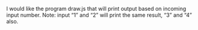 I would like the program draw.js that will print output based on incoming input number.
Note: input “1” and “2” will print the same result, “3” and “4” also.
